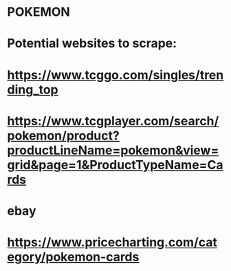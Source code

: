 # POKEMON
# Potential websites to scrape:
# https://www.tcggo.com/singles/trending_top
# https://www.tcgplayer.com/search/pokemon/product?productLineName=pokemon&view=grid&page=1&ProductTypeName=Cards 
# ebay
# https://www.pricecharting.com/category/pokemon-cards